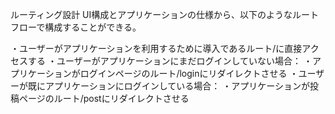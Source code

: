 ルーティング設計
UI構成とアプリケーションの仕様から、以下のようなルートフローで構成することができる。

・ユーザーがアプリケーションを利用するために導入であるルート/に直接アクセスする
    ・ユーザーがアプリケーションにまだログインしていない場合：
        ・アプリケーションがログインページのルート/loginにリダイレクトさせる
    ・ユーザーが既にアプリケーションにログインしている場合：
        ・アプリケーションが投稿ページのルート/postにリダイレクトさせる